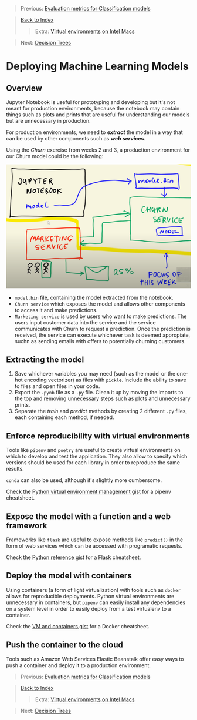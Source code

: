 > Previous: [Evaluation metrics for Classification models](04_classification_eval_metrics.md)

> [Back to Index](README.md)
>> Extra: [Virtual environments on Intel Macs](05b_virtenvs.md)

> Next: [Decision Trees](06_trees.md)

# Deploying Machine Learning Models

## Overview

Jupyter Notebook is useful for prototyping and developing but it's not meant for production environments, because the notebook may contain things such as plots and prints that are useful for understanding our models but are unnecessary in production.

For production environments, we need to ***extract*** the model in a way that can be used by other components such as ***web services***.

Using the _Churn_ exercise from weeks 2 and 3, a production environment for our Churn model could be the following:

![Production example](images/05_d01.png)

* `model.bin` file, containing the model extracted from the notebook.
* `Churn service` which exposes the model and allows other components to access it and make predictions.
* `Marketing service` is used by users who want to make predictions. The users input customer data into the service and the service communicates with Churn to request a prediction. Once the prediction is received, the service can execute whichever task is deemed appropiate, suchn as sending emails with offers to potentially churning customers.

## Extracting the model

1. Save whichever variables you may need (such as the model or the one-hot encoding vectorizer) as files with `pickle`. Include the ability to save to files and open files in your code.
1. Export the `.pynb` file as a `.py` file. Clean it up by moving the imports to the top and removing unnecessary steps such as plots and unnecessary prints.
1. Separate the _train_ and _predict_ methods by creating 2 different `.py` files, each containing each method, if needed.

## Enforce reproducibility with virtual environments

Tools like `pipenv` and `poetry` are useful to create virtual environments on which to develop and test the application. They also allow to specify which versions should be used for each library in order to reproduce the same results.

`conda` can also be used, although it's slightly more cumbersome.

Check the [Python virtual environment management gist](https://gist.github.com/ziritrion/8024025672ea92b8bdeb320d6015aa0d) for a pipenv cheatsheet.

## Expose the model with a function and a web framework

Frameworks like `flask` are useful to expose methods like `predict()` in the form of web services which can be accessed with programatic requests.

Check the [Python reference gist](https://gist.github.com/ziritrion/9b80e47956adc0f20ecce209d494cd0a) for a Flask cheatsheet.

## Deploy the model with containers

Using containers (a form of light virtualization) with tools such as `docker` allows for reproducible deployments. Python virtual environments are unnecessary in containers, but `pipenv` can easily install any dependencies on a system level in order to easily deploy from a test virtualenv to a container.

Check the [VM and containers gist](https://gist.github.com/ziritrion/1842c8a4c4851602a8733bba19ab6050) for a Docker cheatsheet.

## Push the container to the cloud

Tools such as Amazon Web Services Elastic Beanstalk offer easy ways to push a container and deploy it to a production environment.

> Previous: [Evaluation metrics for Classification models](04_classification_eval_metrics.md)

> [Back to Index](README.md)
>> Extra: [Virtual environments on Intel Macs](05b_virtenvs.md)

> Next: [Decision Trees](06_trees.md)